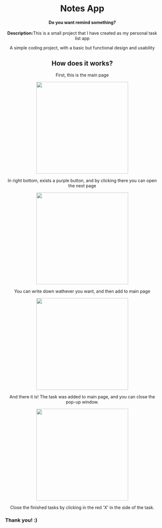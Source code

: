 <div align="center">
  <h1>Notes App</h1>
  <h4>Do you want remind something?</h4>
  <p><b>Description:</b>This is a small project that I have created as my personal task list app<br/>
  <p>A simple coding project, with a basic but functional design and usability</p>
  
  <h2>How does it works?</h2>
    <p>First, this is the main page</p>
    <img width="300px" src="https://user-images.githubusercontent.com/117043744/213899692-c6aac9b2-c8b9-4be7-a065-922f4f8875cc.png"/>
    <p>In right bottom, exists a purple button, and by clicking there you can open the next page</p>
    <img width="300px" src="https://user-images.githubusercontent.com/117043744/213899691-a472a1fb-7cd7-4899-8e58-2f6531a56c7c.png"/>
    <p>You can write down wathever you want, and then add to main page</p>
    <img width="300px" src="https://user-images.githubusercontent.com/117043744/213899688-43a4a81f-440c-4758-bdcc-23a378aa1cb2.png"/>
    <p>And there it is! The task was added to main page, and you can close the pop-up window.</p>
    <img width="300px" src="https://user-images.githubusercontent.com/117043744/213899686-2a59b1b7-6b8e-4489-9565-776002a7e3cc.png"/>
    <p>Close the finished tasks by clicking in the red 'X' in the side of the task.</p>
</div>

<h3>Thank you! :)</h3>

